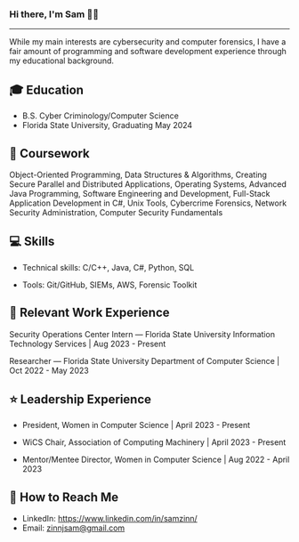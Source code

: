 ### Hi there, I'm Sam 👩‍💻 ###
------------------------------

While my main interests are cybersecurity and computer forensics, I have a fair amount of programming and software development experience through my educational background.

🎓 Education
------------
- B.S. Cyber Criminology/Computer Science
- Florida State University, Graduating May 2024

📖 Coursework
-------------
Object-Oriented Programming,
Data Structures & Algorithms,
Creating Secure Parallel and Distributed Applications,
Operating Systems,
Advanced Java Programming,
Software Engineering and Development,
Full-Stack Application Development in C#,
Unix Tools,
Cybercrime Forensics,
Network Security Administration,
Computer Security Fundamentals

💻 Skills
---------
- Technical skills:
C/C++,
Java,
C#,
Python,
SQL

- Tools:
Git/GitHub,
SIEMs,
AWS,
Forensic Toolkit

💼 Relevant Work Experience
------------------
Security Operations Center Intern — Florida State University Information Technology Services | Aug 2023 - Present

Researcher — Florida State University Department of Computer Science | Oct 2022 - May 2023

⭐️ Leadership Experience 
-----------------------
- President, Women in Computer Science | April 2023 - Present

- WiCS Chair, Association of Computing Machinery | April 2023 - Present

- Mentor/Mentee Director, Women in Computer Science | Aug 2022 - April 2023

💌 How to Reach Me
------------------
- LinkedIn: https://www.linkedin.com/in/samzinn/
- Email: zinnjsam@gmail.com
